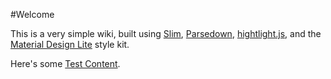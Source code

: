 #Welcome

This is a very simple wiki, built using [Slim](http://slimframework.com), [Parsedown](http://parsedown.org), [hightlight.js](http://highlightjs.org/), and the [Material Design Lite](http://www.getmdl.io/) style kit.

Here's some [Test Content](test-content).
